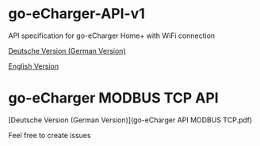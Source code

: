 # go-eCharger-API-v1
API specification for go-eCharger Home+ with WiFi connection

[Deutsche Version (German Version)](api_de.pdf)

[English Version](api_en.pdf)

# go-eCharger MODBUS TCP API
[Deutsche Version (German Version)](go-eCharger API MODBUS TCP.pdf)

Feel free to create issues

